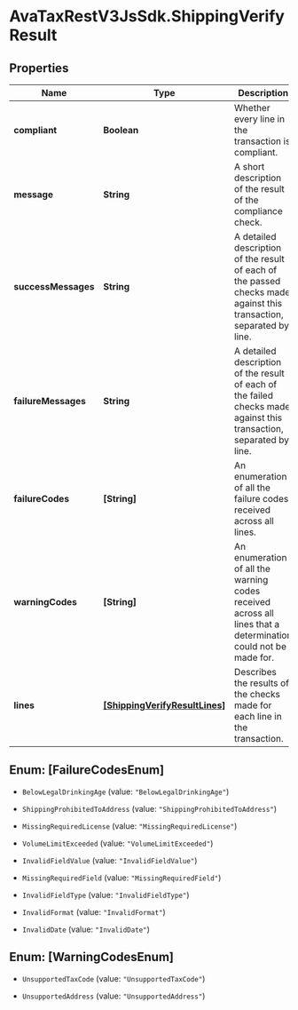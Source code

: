 # AvaTaxRestV3JsSdk.ShippingVerifyResult

## Properties

Name | Type | Description | Notes
------------ | ------------- | ------------- | -------------
**compliant** | **Boolean** | Whether every line in the transaction is compliant. | [optional] 
**message** | **String** | A short description of the result of the compliance check. | [optional] 
**successMessages** | **String** | A detailed description of the result of each of the passed checks made against this transaction, separated by line. | [optional] 
**failureMessages** | **String** | A detailed description of the result of each of the failed checks made against this transaction, separated by line. | [optional] 
**failureCodes** | **[String]** | An enumeration of all the failure codes received across all lines. | [optional] 
**warningCodes** | **[String]** | An enumeration of all the warning codes received across all lines that a determination could not be made for. | [optional] 
**lines** | [**[ShippingVerifyResultLines]**](ShippingVerifyResultLines.md) | Describes the results of the checks made for each line in the transaction. | [optional] 



## Enum: [FailureCodesEnum]


* `BelowLegalDrinkingAge` (value: `"BelowLegalDrinkingAge"`)

* `ShippingProhibitedToAddress` (value: `"ShippingProhibitedToAddress"`)

* `MissingRequiredLicense` (value: `"MissingRequiredLicense"`)

* `VolumeLimitExceeded` (value: `"VolumeLimitExceeded"`)

* `InvalidFieldValue` (value: `"InvalidFieldValue"`)

* `MissingRequiredField` (value: `"MissingRequiredField"`)

* `InvalidFieldType` (value: `"InvalidFieldType"`)

* `InvalidFormat` (value: `"InvalidFormat"`)

* `InvalidDate` (value: `"InvalidDate"`)





## Enum: [WarningCodesEnum]


* `UnsupportedTaxCode` (value: `"UnsupportedTaxCode"`)

* `UnsupportedAddress` (value: `"UnsupportedAddress"`)





